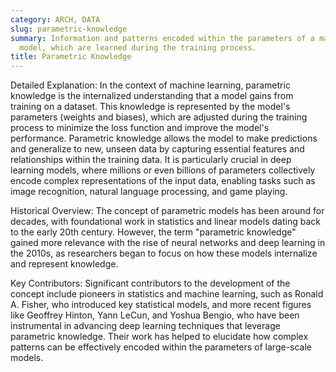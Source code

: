 ```yaml
---
category: ARCH, DATA
slug: parametric-knowledge
summary: Information and patterns encoded within the parameters of a machine learning
  model, which are learned during the training process.
title: Parametric Knowledge
---
```


Detailed Explanation:
In the context of machine learning, parametric knowledge is the internalized understanding that a model gains from training on a dataset. This knowledge is represented by the model's parameters (weights and biases), which are adjusted during the training process to minimize the loss function and improve the model's performance. Parametric knowledge allows the model to make predictions and generalize to new, unseen data by capturing essential features and relationships within the training data. It is particularly crucial in deep learning models, where millions or even billions of parameters collectively encode complex representations of the input data, enabling tasks such as image recognition, natural language processing, and game playing.

Historical Overview:
The concept of parametric models has been around for decades, with foundational work in statistics and linear models dating back to the early 20th century. However, the term "parametric knowledge" gained more relevance with the rise of neural networks and deep learning in the 2010s, as researchers began to focus on how these models internalize and represent knowledge.

Key Contributors:
Significant contributors to the development of the concept include pioneers in statistics and machine learning, such as Ronald A. Fisher, who introduced key statistical models, and more recent figures like Geoffrey Hinton, Yann LeCun, and Yoshua Bengio, who have been instrumental in advancing deep learning techniques that leverage parametric knowledge. Their work has helped to elucidate how complex patterns can be effectively encoded within the parameters of large-scale models.